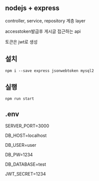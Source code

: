 ## nodejs + express 
controller, service, repository 계층 layer

accesstoken발급후 게시글 접근하는 api

토큰은 jwt로 생성

## 설치

    npm i --save express jsonwebtoken mysql2

## 실행
    npm run start

## .env

SERVER_PORT=3000

DB_HOST=localhost

DB_USER=user

DB_PW=1234

DB_DATABASE=test

JWT_SECRET=1234
